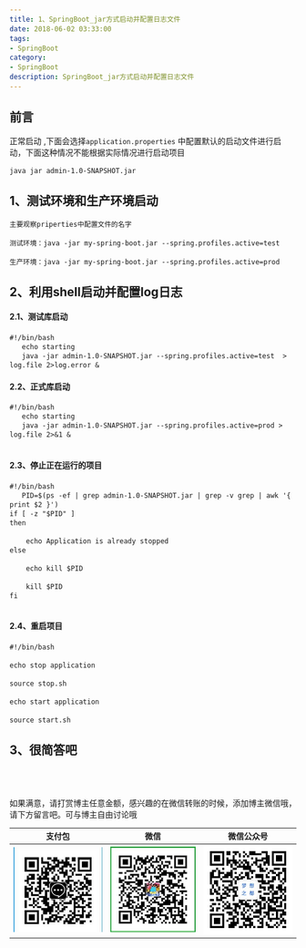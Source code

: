 ```yaml
---
title: 1、SpringBoot_jar方式启动并配置日志文件
date: 2018-06-02 03:33:00
tags: 
- SpringBoot
category: 
- SpringBoot
description: SpringBoot_jar方式启动并配置日志文件
---
```

<!-- image url 
https://raw.githubusercontent.com/HealerJean/HealerJean.github.io/master/blogImages
　　首行缩进
<font color="red">  </font>
-->

## 前言

正常启动 ,下面会选择`application.properties` 中配置默认的启动文件进行启动，下面这种情况不能根据实际情况进行启动项目

```
java jar admin-1.0-SNAPSHOT.jar 

```


## 1、测试环境和生产环境启动


```
主要观察priperties中配置文件的名字

测试环境：java -jar my-spring-boot.jar --spring.profiles.active=test  

生产环境：java -jar my-spring-boot.jar --spring.profiles.active=prod  

```

## 2、利用shell启动并配置log日志


#### 2.1、测试库启动

```
#!/bin/bash
   echo starting
   java -jar admin-1.0-SNAPSHOT.jar --spring.profiles.active=test  > log.file 2>log.error &

```

#### 2.2、正式库启动


```
#!/bin/bash
   echo starting
   java -jar admin-1.0-SNAPSHOT.jar --spring.profiles.active=prod > log.file 2>&1 &
     
```



#### 2.3、停止正在运行的项目


```
#!/bin/bash
   PID=$(ps -ef | grep admin-1.0-SNAPSHOT.jar | grep -v grep | awk '{ print $2 }')
if [ -z "$PID" ]
then

    echo Application is already stopped
else

    echo kill $PID

    kill $PID
fi


```


#### 2.4、重启项目


```
#!/bin/bash

echo stop application

source stop.sh

echo start application

source start.sh

```


## 3、很简答吧


<br/><br/><br/>
如果满意，请打赏博主任意金额，感兴趣的在微信转账的时候，添加博主微信哦， 请下方留言吧。可与博主自由讨论哦

|支付包 | 微信|微信公众号|
|:-------:|:-------:|:------:|
|![支付宝](https://raw.githubusercontent.com/HealerJean/HealerJean.github.io/master/assets/img/tctip/alpay.jpg) | ![微信](https://raw.githubusercontent.com/HealerJean/HealerJean.github.io/master/assets/img/tctip/weixin.jpg)|![微信公众号](https://raw.githubusercontent.com/HealerJean/HealerJean.github.io/master/assets/img/my/qrcode_for_gh_a23c07a2da9e_258.jpg)|




<!-- Gitalk 评论 start  -->

<link rel="stylesheet" href="https://unpkg.com/gitalk/dist/gitalk.css">
<script src="https://unpkg.com/gitalk@latest/dist/gitalk.min.js"></script> 
<div id="gitalk-container"></div>    
 <script type="text/javascript">
    var gitalk = new Gitalk({
		clientID: `1d164cd85549874d0e3a`,
		clientSecret: `527c3d223d1e6608953e835b547061037d140355`,
		repo: `HealerJean.github.io`,
		owner: 'HealerJean',
		admin: ['HealerJean'],
		id: 't6TT8dlSAcO5WxXH',
    });
    gitalk.render('gitalk-container');
</script> 

<!-- Gitalk end -->

